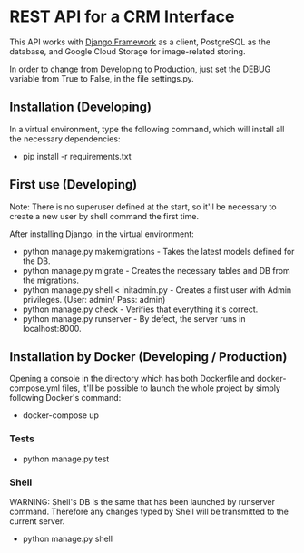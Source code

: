 # REST API for a CRM Interface
This API works with [Django Framework](https://docs.djangoproject.com/en/2.0/) as a client, PostgreSQL as the database, and Google Cloud Storage for image-related storing.

In order to change from Developing to Production, just set the DEBUG variable from True to False, in the file settings.py.

## Installation (Developing)
In a virtual environment, type the following command, which will install all the necessary dependencies:
* pip install -r requirements.txt

## First use (Developing)
Note: There is no superuser defined at the start, so it'll be necessary to create a new user by shell command the first time.

After installing Django, in the virtual environment:

* python manage.py makemigrations       - Takes the latest models defined for the DB.
* python manage.py migrate              - Creates the necessary tables and DB from the migrations.
* python manage.py shell < initadmin.py - Creates a first user with Admin privileges. (User: admin/ Pass: admin)
* python manage.py check                - Verifies that everything it's correct.
* python manage.py runserver            - By defect, the server runs in localhost:8000.

## Installation by Docker (Developing / Production)
Opening a console in the directory which has both Dockerfile and docker-compose.yml files, it'll be possible to launch the whole project by simply following Docker's command:
* docker-compose up

### Tests
* python manage.py test

### Shell
WARNING: Shell's DB is the same that has been launched by runserver command. Therefore any changes typed by Shell will be transmitted to the current server.

* python manage.py shell
